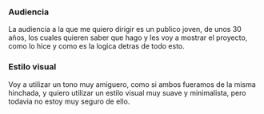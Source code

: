 ### Audiencia
La audiencia a la que me quiero dirigir es un publico joven, de unos 30 años, los cuales quieren saber que hago y les voy a mostrar el proyecto, como lo hice y como es la logica detras de todo esto.

### Estilo visual 
Voy a utilizar un tono muy amiguero, como si ambos fueramos de la misma hinchada, y quiero utilizar un estilo visual muy suave y minimalista, pero todavia no estoy muy seguro de ello.
